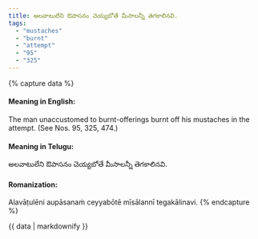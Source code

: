 ```yaml
---
title: అలవాటులేని ఔపాసనం చెయ్యబోతే మీసాలన్నీ తెగకాలినవి.
tags:
  - "mustaches"
  - "burnt"
  - "attempt"
  - "95"
  - "325"
---
```


{% capture data %}
#### Meaning in English:
The man unaccustomed to burnt-offerings burnt off his mustaches in the attempt.
(See Nos. 95, 325, 474.)

#### Meaning in Telugu:
అలవాటులేని ఔపాసనం చెయ్యబోతే మీసాలన్నీ తెగకాలినవి.

#### Romanization:
Alavāṭulēni aupāsanaṁ ceyyabōtē mīsālannī tegakālinavi.
{% endcapture %}

{{ data | markdownify }}

